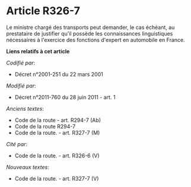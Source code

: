 # Article R326-7

Le ministre chargé des transports peut demander, le cas échéant, au prestataire de justifier qu'il possède les connaissances
linguistiques nécessaires à l'exercice des fonctions d'expert en automobile en France.

**Liens relatifs à cet article**

_Codifié par_:

  - Décret n°2001-251 du 22 mars 2001

_Modifié par_:

  - Décret n°2011-760 du 28 juin 2011 - art. 1

_Anciens textes_:

  - Code de la route - art. R294-7 (Ab)
  - Code de la route R294-7
  - Code de la route. - art. R327-7 (M)

_Cité par_:

  - Code de la route. - art. R326-6 (V)

_Nouveaux textes_:

  - Code de la route. - art. R327-7 (V)
